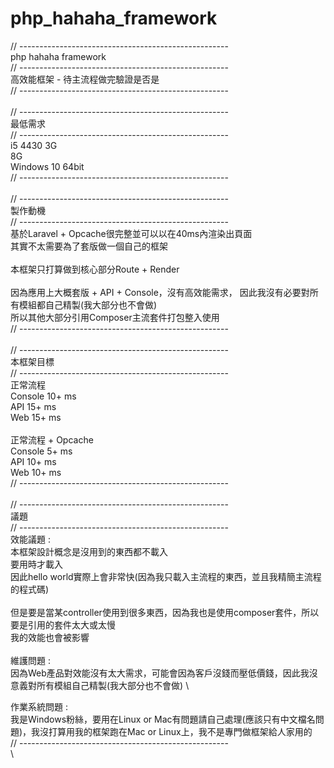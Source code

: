 # php_hahaha_framework

// ---------------------------------------------------- \
php hahaha framework \
// ---------------------------------------------------- \
高效能框架 - 待主流程做完驗證是否是 \
// ---------------------------------------------------- \
 \
// ---------------------------------------------------- \
最低需求 \
// ---------------------------------------------------- \
i5 4430 3G \
8G \
Windows 10 64bit \
// ---------------------------------------------------- \
 \
// ---------------------------------------------------- \
製作動機 \
// ---------------------------------------------------- \
基於Laravel + Opcache很完整並可以以在40ms內渲染出頁面 \
其實不太需要為了套版做一個自己的框架 \
 \
本框架只打算做到核心部分Route + Render \
 \
因為應用上大概套版 + API + Console，沒有高效能需求，
因此我沒有必要對所有模組都自己精製(我大部分也不會做) \
所以其他大部分引用Composer主流套件打包整入使用 \
// ---------------------------------------------------- \
 \
// ---------------------------------------------------- \
本框架目標 \
// ---------------------------------------------------- \
正常流程 \
Console 10+ ms  \
API 15+ ms \
Web 15+ ms \
 \
正常流程 + Opcache \
Console 5+ ms  \
API 10+ ms \
Web 10+ ms \
// ---------------------------------------------------- \
 \
// ---------------------------------------------------- \
議題 \
// ---------------------------------------------------- \
效能議題 :  \
本框架設計概念是沒用到的東西都不載入 \
要用時才載入 \
因此hello world實際上會非常快(因為我只載入主流程的東西，並且我精簡主流程的程式碼) \
 \
但是要是當某controller使用到很多東西，因為我也是使用composer套件，所以要是引用的套件太大或太慢 \
我的效能也會被影響 \
 \
維護問題 :  \
因為Web產品對效能沒有太大需求，可能會因為客戶沒錢而壓低價錢，因此我沒意義對所有模組自己精製(我大部分也不會做) \

作業系統問題 : \
我是Windows粉絲，要用在Linux or Mac有問題請自己處理(應該只有中文檔名問題)，我沒打算用我的框架跑在Mac or Linux上，我不是專門做框架給人家用的 \
// ---------------------------------------------------- \
 \
